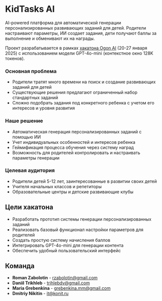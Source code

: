 # KidTasks AI

AI-powered платформа для автоматической генерации персонализированных развивающих заданий для детей. Родители настраивают параметры, ИИ создает задания, дети получают баллы за выполнение и обменивают их на награды.

Проект разрабатывается в рамках [хакатона Ogon AI](https://www.ogon.ai/blank-6/gpt-4o-mini-hackathon-3) (20-27 января 2025) с использованием модели GPT-4o-mini (контекстное окно 128K токенов).

### Основная проблема
- Родители тратят много времени на поиск и создание развивающих заданий для детей
- Существующие решения предлагают ограниченный набор стандартных заданий
- Сложно подобрать задания под конкретного ребенка с учетом его интересов и уровня развития

### Наше решение
- Автоматическая генерация персонализированных заданий с помощью ИИ
- Учет индивидуальных особенностей и интересов ребенка
- Геймификация процесса обучения через систему наград
- Возможность для родителей контролировать и настраивать параметры генерации

### Целевая аудитория
- Родители детей 5-12 лет, заинтересованные в развитии своих детей
- Учителя начальных классов и репетиторы
- Образовательные центры и детские развивающие клубы

## Цели хакатона

- Разработать прототип системы генерации персонализированных заданий
- Реализовать базовый функционал настройки параметров для родителей
- Создать простую систему начисления баллов
- Интегрировать GPT-4o-mini для генерации контента
- Обеспечить удобный пользовательский интерфейс

## Команда

- **Roman Zabolotin** - rzabolotin@gmail.com
- **Daniil Trikhleb** - trihlebdv@gmail.com
- **Maria Grebenkina** - grebenkina.mm@gmail.com
- **Dmitriy Nikitin** - it@konit.ru
